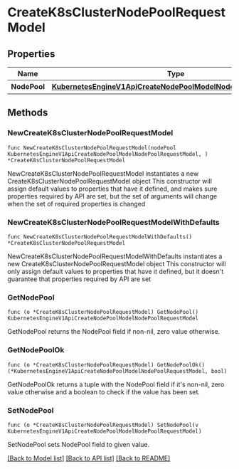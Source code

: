 # CreateK8sClusterNodePoolRequestModel

## Properties

Name | Type | Description | Notes
------------ | ------------- | ------------- | -------------
**NodePool** | [**KubernetesEngineV1ApiCreateNodePoolModelNodePoolRequestModel**](KubernetesEngineV1ApiCreateNodePoolModelNodePoolRequestModel.md) | 대상 노드 풀 | 

## Methods

### NewCreateK8sClusterNodePoolRequestModel

`func NewCreateK8sClusterNodePoolRequestModel(nodePool KubernetesEngineV1ApiCreateNodePoolModelNodePoolRequestModel, ) *CreateK8sClusterNodePoolRequestModel`

NewCreateK8sClusterNodePoolRequestModel instantiates a new CreateK8sClusterNodePoolRequestModel object
This constructor will assign default values to properties that have it defined,
and makes sure properties required by API are set, but the set of arguments
will change when the set of required properties is changed

### NewCreateK8sClusterNodePoolRequestModelWithDefaults

`func NewCreateK8sClusterNodePoolRequestModelWithDefaults() *CreateK8sClusterNodePoolRequestModel`

NewCreateK8sClusterNodePoolRequestModelWithDefaults instantiates a new CreateK8sClusterNodePoolRequestModel object
This constructor will only assign default values to properties that have it defined,
but it doesn't guarantee that properties required by API are set

### GetNodePool

`func (o *CreateK8sClusterNodePoolRequestModel) GetNodePool() KubernetesEngineV1ApiCreateNodePoolModelNodePoolRequestModel`

GetNodePool returns the NodePool field if non-nil, zero value otherwise.

### GetNodePoolOk

`func (o *CreateK8sClusterNodePoolRequestModel) GetNodePoolOk() (*KubernetesEngineV1ApiCreateNodePoolModelNodePoolRequestModel, bool)`

GetNodePoolOk returns a tuple with the NodePool field if it's non-nil, zero value otherwise
and a boolean to check if the value has been set.

### SetNodePool

`func (o *CreateK8sClusterNodePoolRequestModel) SetNodePool(v KubernetesEngineV1ApiCreateNodePoolModelNodePoolRequestModel)`

SetNodePool sets NodePool field to given value.



[[Back to Model list]](../README.md#documentation-for-models) [[Back to API list]](../README.md#documentation-for-api-endpoints) [[Back to README]](../README.md)


